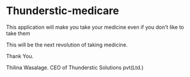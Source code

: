 Thunderstic-medicare
====================
This application will make you take your medicine even if you don't like to take them

This will be the next revolution of taking medicine.

Thank You.

Thilina Wasalage.
CEO of Thunderstic Solutions pvt(Ltd.)
